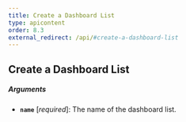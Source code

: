 ```yaml
---
title: Create a Dashboard List
type: apicontent
order: 8.3
external_redirect: /api/#create-a-dashboard-list
---
```


## Create a Dashboard List

##### Arguments

*   **`name`** [*required*]:
    The name of the dashboard list.
